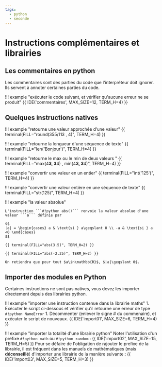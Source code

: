 ```yaml
---
tags:
  - python
  - seconde
---
```

# Instructions complémentaires et librairies

## Les commentaires en python 

Les commentaires sont des parties du code que l'interpréteur doit ignorer. Ils servent à annoter certaines parties du code.

!!! example "exécuter le code suivant, et vérifier qu'aucune erreur ne se produit"
    {{ IDE('commentaires', MAX_SIZE=12, TERM_H=4) }}
  
## Quelques instructions natives

!!! example "retourne une valeur approchée d'une valeur"
    {{ terminal(FILL="round(355/113 , 4)", TERM_H=4) }} 
	 
!!! example "retourne la longueur d'une séquence de texte"
    {{ terminal(FILL="len('Bonjour')", TERM_H=4) }} 

!!! example "retourne le max ou le min de deux valeurs "
    {{ terminal(FILL="max(4**3, 3**4) , min(4**3, 3**4)", TERM_H=4) }} 

!!! example "convertir une valeur en un entier"
    {{ terminal(FILL="int('125')", TERM_H=4) }} 

!!! example "convertir une valeur entière en une séquence de texte"
    {{ terminal(FILL="str(125)", TERM_H=4) }} 

!!! example "la valeur absolue" 

	L'instruction ```#!python abs()``` renvoie la valeur absolue d'une valeur ```a``` définie par   
	
	$$
	|a| = \begin{cases} a & \text{si } a\geqslant 0 \\ -a & \text{si } a <0 \end{cases}
	$$ 
	
	{{ terminal(FILL="abs(3.5)", TERM_H=2) }} 
	
	{{ terminal(FILL="abs(-2.25)", TERM_H=2) }} 
	
	On retiendra que pour tout $a\in\mathbb{R}$, $|a|\geqslant 0$.
	
## Importer des modules en Python


Certaines instructions ne sont pas natives, vous devez les importer directement depuis des librairies python.


!!! example "importer une instruction contenue dans la librairie maths"
	1. Exécuter le script ci-dessous et vérifier qu'il retourne une erreur de type ```#!python NameError```
	1. Décommenter (enlever le signe # du commenaire), et exécuter le script de nouveaux.
    {{ IDE('import01', MAX_SIZE=6, TERM_H=4) }}

!!! example "importer la totalité d'une librairie python"
	Noter l'utilisation d'un prefixe ```#!python math``` ou ```#!python random``` :
    {{ IDE('import02', MAX_SIZE=15, TERM_H=5) }}
	Pour se défaire de l'obligation de rajouter le prefixe de la librairie, il est fréquent dans les manuels de mathématiques (mais **déconseillé**) d'importer une librairie de la manière suivante :
    {{ IDE('import03', MAX_SIZE=5, TERM_H=3) }}
	
